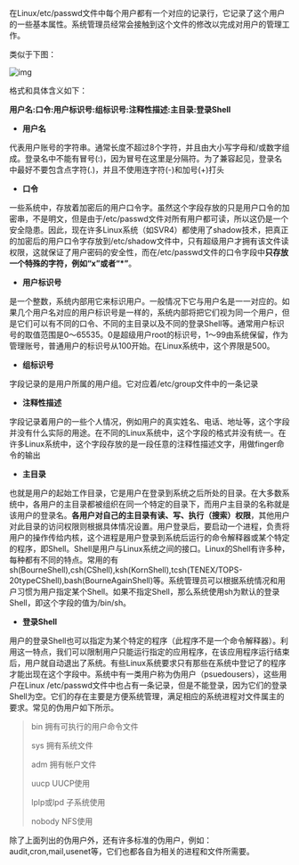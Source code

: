 在Linux/etc/passwd文件中每个用户都有一个对应的记录行，它记录了这个用户的一些基本属性。系统管理员经常会接触到这个文件的修改以完成对用户的管理工作。



类似于下图：

![img](http://pcc.huitogo.club/6ce38cfef9a71071766c40e46384e545)

格式和具体含义如下：

**用户名:口令:用户标识号:组标识号:注释性描述:主目录:登录Shell**



- **用户名**

代表用户账号的字符串。通常长度不超过8个字符，并且由大小写字母和/或数字组成。登录名中不能有冒号(:)，因为冒号在这里是分隔符。为了兼容起见，登录名中最好不要包含点字符(.)，并且不使用连字符(-)和加号(+)打头



- **口令**

一些系统中，存放着加密后的用户口令字。虽然这个字段存放的只是用户口令的加密串，不是明文，但是由于/etc/passwd文件对所有用户都可读，所以这仍是一个安全隐患。因此，现在许多Linux系统（如SVR4）都使用了shadow技术，把真正的加密后的用户口令字存放到/etc/shadow文件中，只有超级用户才拥有该文件读权限，这就保证了用户密码的安全性，而在/etc/passwd文件的口令字段中**只存放一个特殊的字符，例如“x”或者“\*”**。



- **用户标识号**

是一个整数，系统内部用它来标识用户。一般情况下它与用户名是一一对应的。如果几个用户名对应的用户标识号是一样的，系统内部将把它们视为同一个用户，但是它们可以有不同的口令、不同的主目录以及不同的登录Shell等。通常用户标识号的取值范围是0～65535。0是超级用户root的标识号，1～99由系统保留，作为管理账号，普通用户的标识号从100开始。在Linux系统中，这个界限是500。



- **组标识号**

字段记录的是用户所属的用户组。它对应着/etc/group文件中的一条记录



- **注释性描述**

字段记录着用户的一些个人情况，例如用户的真实姓名、电话、地址等，这个字段并没有什么实际的用途。在不同的Linux系统中，这个字段的格式并没有统一。在许多Linux系统中，这个字段存放的是一段任意的注释性描述文字，用做finger命令的输出



- **主目录**

也就是用户的起始工作目录，它是用户在登录到系统之后所处的目录。在大多数系统中，各用户的主目录都被组织在同一个特定的目录下，而用户主目录的名称就是该用户的登录名。**各用户对自己的主目录有读、写、执行（搜索）权限**，其他用户对此目录的访问权限则根据具体情况设置。用户登录后，要启动一个进程，负责将用户的操作传给内核，这个进程是用户登录到系统后运行的命令解释器或某个特定的程序，即Shell。Shell是用户与Linux系统之间的接口。Linux的Shell有许多种，每种都有不同的特点。常用的有sh(BourneShell),csh(CShell),ksh(KornShell),tcsh(TENEX/TOPS-20typeCShell),bash(BourneAgainShell)等。系统管理员可以根据系统情况和用户习惯为用户指定某个Shell。如果不指定Shell，那么系统使用sh为默认的登录Shell，即这个字段的值为/bin/sh。



- **登录Shell**

用户的登录Shell也可以指定为某个特定的程序（此程序不是一个命令解释器）。利用这一特点，我们可以限制用户只能运行指定的应用程序，在该应用程序运行结束后，用户就自动退出了系统。有些Linux系统要求只有那些在系统中登记了的程序才能出现在这个字段中。系统中有一类用户称为伪用户（psuedousers），这些用户在Linux /etc/passwd文件中也占有一条记录，但是不能登录，因为它们的登录Shell为空。它们的存在主要是方便系统管理，满足相应的系统进程对文件属主的要求。常见的伪用户如下所示。

> bin    拥有可执行的用户命令文件  
>
> sys     拥有系统文件  
>
> adm    拥有帐户文件  
>
> uucp      UUCP使用  
>
> lplp或lpd   子系统使用  
>
> nobody    NFS使用

除了上面列出的伪用户外，还有许多标准的伪用户，例如：audit,cron,mail,usenet等，它们也都各自为相关的进程和文件所需要。